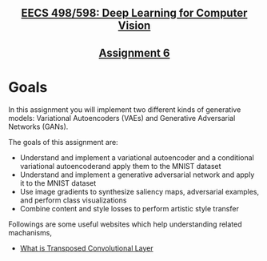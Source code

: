<div>
  <h2 align="center"><a href="https://web.eecs.umich.edu/~justincj/teaching/eecs498/WI2022/">EECS 498/598: Deep Learning for Computer Vision</a></h2>
  <h2 align="center"><a href="https://web.eecs.umich.edu/~justincj/teaching/eecs498/WI2022/assignment6.html">Assignment 6</a></h3>
</div>

# Goals

In this assignment you will implement two different kinds of generative models: Variational Autoencoders (VAEs) and Generative Adversarial Networks (GANs).

The goals of this assignment are:
- Understand and implement a variational autoencoder and a conditional variational autoencoderand apply them to the MNIST dataset
- Understand and implement a generative adversarial network and apply it to the MNIST dataset
- Use image gradients to synthesize saliency maps, adversarial examples, and perform class visualizations
- Combine content and style losses to perform artistic style transfer

Followings are some useful websites which help understanding related machanisms,
- [What is Transposed Convolutional Layer](https://towardsdatascience.com/what-is-transposed-convolutional-layer-40e5e6e31c11)